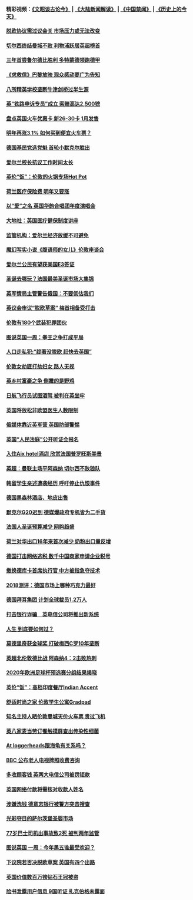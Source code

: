 #### 精彩视频：[《文昭谈古论今》](https://github.com/gfw-breaker/wenzhao/blob/master/README.md?t=12111230) | [《大陆新闻解读》](https://github.com/gfw-breaker/ntdtv-comedy/blob/master/README.md?t=12111230) | [《中国禁闻》](https://github.com/gfw-breaker/ntdtv-news/blob/master/README.md?t=12111230) | [《历史上的今天》](https://github.com/gfw-breaker/today-in-history/blob/master/README.md?t=12111230) 

#### [脱欧协议需过议会关 市场压力或无法改变](../pages/nsc974/n10901979.md?t=12111230) 

#### [切尔西终结曼城不败 利物浦跃居英超榜首](../pages/nsc974/n10900582.md?t=12111230) 

#### [三年首尝鲁尔德比胜利 多特蒙德领跑德甲](../pages/nsc974/n10900592.md?t=12111230) 

#### [《求救信》巴黎放映 观众感动要广为告知](../pages/nsc974/n10900019.md?t=12111230) 

#### [八所精英学校垄断牛津剑桥过半生源](../pages/nsc974/n10899861.md?t=12111230) 

#### [英“铁路申诉专员”成立 索赔高达2,500镑](../pages/nsc974/n10899001.md?t=12111230) 

#### [盘点英国火车优惠卡 新26-30卡 1月发售](../pages/nsc974/n10898992.md?t=12111230) 

#### [明年再涨3.1%   如何买到便宜火车票？](../pages/nsc974/n10898985.md?t=12111230) 

#### [德国基民党选党魁 首轮小默克尔胜出](../pages/nsc974/n10897678.md?t=12111230) 

#### [爱尔兰校长抗议工作时间太长](../pages/nsc974/n10897164.md?t=12111230) 

#### [英伦“饭”：伦敦的火锅专场Hot Pot](../pages/nsc974/n10897146.md?t=12111230) 

#### [荷兰医疗保险费 明年又要涨](../pages/nsc974/n10897113.md?t=12111230) 

#### [以“爱”之名 英国华韵合唱团年度演唱会](../pages/nsc974/n10897132.md?t=12111230) 

#### [大地社：英国医疗健保制度讲座](../pages/nsc974/n10897109.md?t=12111230) 

#### [监管机构：爱尔兰经济放缓不可避免](../pages/nsc974/n10897047.md?t=12111230) 

#### [魔幻写实小说《腹语师的女儿》伦敦座谈会](../pages/nsc974/n10897070.md?t=12111230) 

#### [爱尔兰公民有望获美国E3签证](../pages/nsc974/n10896956.md?t=12111230) 

#### [圣诞去哪玩？法国最美圣诞市场大集锦](../pages/nsc974/n10895365.md?t=12111230) 

#### [英军情局主管警告俄国：不要低估我们](../pages/nsc974/n10895238.md?t=12111230) 

#### [英议会审议“脱欧草案” 梅首相备受打击](../pages/nsc974/n10895260.md?t=12111230) 

#### [伦敦有180个武装犯罪团伙](../pages/nsc974/n10895487.md?t=12111230) 

#### [图说英国一周：拳王之争打成平局](../pages/nsc974/n10895330.md?t=12111230) 

#### [人口走私犯:“趁著没脱欧 赶快去英国”](../pages/nsc974/n10895316.md?t=12111230) 

#### [伦敦女劫匪打劫妇女 路人无视](../pages/nsc974/n10895309.md?t=12111230) 

#### [英乡村富豪之争  倒霉的是野鸡](../pages/nsc974/n10895305.md?t=12111230) 

#### [日航飞行员试图酒驾  被判在英坐牢](../pages/nsc974/n10895291.md?t=12111230) 

#### [英国将放松非欧盟医生人数限制](../pages/nsc974/n10895286.md?t=12111230) 

#### [俄媒体靠近英军营 英国防部警惕](../pages/nsc974/n10895265.md?t=12111230) 

#### [英国“人民法庭”公开听证会报名](../pages/nsc974/n10895219.md?t=12111230) 

#### [入住Aix hotel酒店 欣赏法国普罗旺斯美景](../pages/nsc974/n10894800.md?t=12111230) 

#### [英超：曼联主场平阿森纳 切尔西不敌狼队](../pages/nsc974/n10893786.md?t=12111230) 

#### [韩留学生亲述遭袭经历 呼吁停止仇恨事件](../pages/nsc974/n10893538.md?t=12111230) 

#### [德国黑森林酒店、地皮出售](../pages/nsc974/n10893286.md?t=12111230) 

#### [默克尔G20迟到 德媒爆政府专机皆为二手货](../pages/nsc974/n10892503.md?t=12111230) 

#### [法国人圣诞预算减少 网购趋盛](../pages/nsc974/n10892541.md?t=12111230) 

#### [荷兰对华出口16年来首次减少 奶粉出口量反增](../pages/nsc974/n10892601.md?t=12111230) 

#### [德国打击网络逃税 数千中国商家申请企业税号](../pages/nsc974/n10892430.md?t=12111230) 

#### [撤换德库卡首席执行官 中方被指急夺技术](../pages/nsc974/n10891177.md?t=12111230) 

#### [2018测评：德国市场上哪种巧克力最好](../pages/nsc974/n10891102.md?t=12111230) 

#### [德国拜耳集团 计划全球裁员1.2万人](../pages/nsc974/n10891082.md?t=12111230) 

#### [打击银行诈骗　英电信公司将推出新系统](../pages/nsc974/n10890987.md?t=12111230) 

#### [人生 到底要如何过？](../pages/nsc974/n10890980.md?t=12111230) 

#### [莫德里奇获金球奖 打破梅西C罗10年垄断](../pages/nsc974/n10890252.md?t=12111230) 

#### [英超北伦敦德比战 阿森纳4：2击败热刺](../pages/nsc974/n10887322.md?t=12111230) 

#### [2020年欧洲足球杯预选赛分组结果揭晓](../pages/nsc974/n10887348.md?t=12111230) 

#### [英伦“饭”：高档印度餐厅Indian Accent](../pages/nsc974/n10887152.md?t=12111230) 

#### [舒适时尚之家 伦敦学生公寓Gradpad](../pages/nsc974/n10887125.md?t=12111230) 

#### [知名主持人晒伦敦曼城天价火车票 贵过飞机](../pages/nsc974/n10887062.md?t=12111230) 

#### [英八家麦当劳订餐触摸屏查出传染性细菌](../pages/nsc974/n10886684.md?t=12111230) 

#### [At loggerheads跟海龟有关系吗？](../pages/nsc974/n10883586.md?t=12111230) 

#### [BBC 公布老人电视牌照收费咨询](../pages/nsc974/n10883556.md?t=12111230) 

#### [多收顾客钱 英两大电信公司被罚钜款](../pages/nsc974/n10883526.md?t=12111230) 

#### [英国网络付款将需核对收款人姓名](../pages/nsc974/n10883510.md?t=12111230) 

#### [涉嫌洗钱 德意志银行被警方突击搜查](../pages/nsc974/n10881516.md?t=12111230) 

#### [光彩夺目的萨尔茨堡圣婴市场](../pages/nsc974/n10881904.md?t=12111230) 

#### [77岁巴士司机出事故致2死 被判两年监管](../pages/nsc974/n10881843.md?t=12111230) 

#### [图说英国 一周：今年黑五谁最受欢迎？](../pages/nsc974/n10881815.md?t=12111230) 

#### [下议院若否决脱欧草案 英国有四个出路](../pages/nsc974/n10881130.md?t=12111230) 

#### [英国价值数百万镑钻石王冠被盗](../pages/nsc974/n10881169.md?t=12111230) 

#### [脸书泄露用户信息 9国听证 扎克伯格未露面](../pages/nsc974/n10881125.md?t=12111230) 

